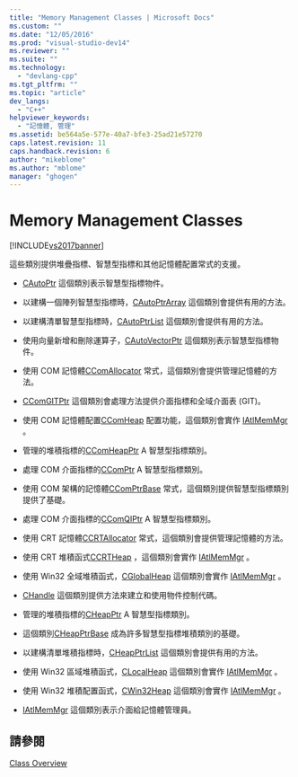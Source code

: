```yaml
---
title: "Memory Management Classes | Microsoft Docs"
ms.custom: ""
ms.date: "12/05/2016"
ms.prod: "visual-studio-dev14"
ms.reviewer: ""
ms.suite: ""
ms.technology: 
  - "devlang-cpp"
ms.tgt_pltfrm: ""
ms.topic: "article"
dev_langs: 
  - "C++"
helpviewer_keywords: 
  - "記憶體, 管理"
ms.assetid: be564a5e-577e-40a7-bfe3-25ad21e57270
caps.latest.revision: 11
caps.handback.revision: 6
author: "mikeblome"
ms.author: "mblome"
manager: "ghogen"
---
```

# Memory Management Classes
[!INCLUDE[vs2017banner](../assembler/inline/includes/vs2017banner.md)]

這些類別提供堆疊指標、智慧型指標和其他記憶體配置常式的支援。  
  
-   [CAutoPtr](../atl/reference/cautoptr-class.md) 這個類別表示智慧型指標物件。  
  
-   以建構一個陣列智慧型指標時，[CAutoPtrArray](../atl/reference/cautoptrarray-class.md) 這個類別會提供有用的方法。  
  
-   以建構清單智慧型指標時，[CAutoPtrList](../atl/reference/cautoptrlist-class.md) 這個類別會提供有用的方法。  
  
-   使用向量新增和刪除運算子，[CAutoVectorPtr](../atl/reference/cautovectorptr-class.md) 這個類別表示智慧型指標物件。  
  
-   使用 COM 記憶體[CComAllocator](../atl/reference/ccomallocator-class.md) 常式，這個類別會提供管理記憶體的方法。  
  
-   [CComGITPtr](../atl/reference/ccomgitptr-class.md) 這個類別會處理方法提供介面指標和全域介面表 \(GIT\)。  
  
-   使用 COM 記憶體配置[CComHeap](../atl/reference/ccomheap-class.md) 配置功能，這個類別會實作 [IAtlMemMgr](../atl/reference/iatlmemmgr-class.md) 。  
  
-   管理的堆積指標的[CComHeapPtr](../atl/reference/ccomheapptr-class.md) A 智慧型指標類別。  
  
-   處理 COM 介面指標的[CComPtr](../atl/reference/ccomptr-class.md) A 智慧型指標類別。  
  
-   使用 COM 架構的記憶體[CComPtrBase](../atl/reference/ccomptrbase-class.md) 常式，這個類別提供智慧型指標類別提供了基礎。  
  
-   處理 COM 介面指標的[CComQIPtr](../atl/reference/ccomqiptr-class.md) A 智慧型指標類別。  
  
-   使用 CRT 記憶體[CCRTAllocator](../atl/reference/ccrtallocator-class.md) 常式，這個類別會提供管理記憶體的方法。  
  
-   使用 CRT 堆積函式[CCRTHeap](../atl/reference/ccrtheap-class.md) ，這個類別會實作 [IAtlMemMgr](../atl/reference/iatlmemmgr-class.md) 。  
  
-   使用 Win32 全域堆積函式，[CGlobalHeap](../atl/reference/cglobalheap-class.md) 這個類別會實作 [IAtlMemMgr](../atl/reference/iatlmemmgr-class.md) 。  
  
-   [CHandle](../atl/reference/chandle-class.md) 這個類別提供方法來建立和使用物件控制代碼。  
  
-   管理的堆積指標的[CHeapPtr](../atl/reference/cheapptr-class.md) A 智慧型指標類別。  
  
-   這個類別[CHeapPtrBase](../atl/reference/cheapptrbase-class.md) 成為許多智慧型指標堆積類別的基礎。  
  
-   以建構清單堆積指標時，[CHeapPtrList](../atl/reference/cheapptrlist-class.md) 這個類別會提供有用的方法。  
  
-   使用 Win32 區域堆積函式，[CLocalHeap](../atl/reference/clocalheap-class.md) 這個類別會實作 [IAtlMemMgr](../atl/reference/iatlmemmgr-class.md) 。  
  
-   使用 Win32 堆積配置函式，[CWin32Heap](../atl/reference/cwin32heap-class.md) 這個類別會實作 [IAtlMemMgr](../atl/reference/iatlmemmgr-class.md) 。  
  
-   [IAtlMemMgr](../atl/reference/iatlmemmgr-class.md) 這個類別表示介面給記憶體管理員。  
  
## 請參閱  
 [Class Overview](../atl/atl-class-overview.md)